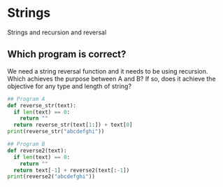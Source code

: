 

# Strings
Strings and recursion and reversal 


## Which program is correct?
We need a string reversal function and it needs to be using recursion. Which achieves the purpose between A and B? If so, does it achieve the objective for any type and length of string? 

```python
## Program A
def reverse_str(text):
  if len(text) == 0:
    return ""
  return reverse_str(text[1:]) + text[0]
print(reverse_str("abcdefghi"))

## Program B 
def reverse2(text):
  if len(text) == 0:
    return ""
  return text[-1] + reverse2(text[:-1])
print(reverse2("abcdefghi"))
```
<!--stackedit_data:
eyJoaXN0b3J5IjpbOTgzNjI5MTYyLDIwOTE0NDc2NjVdfQ==
-->